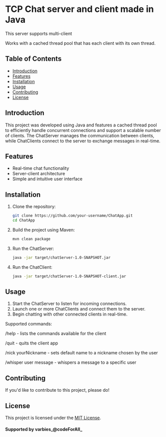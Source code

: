# TCP Chat server and client made in Java

This server supports multi-client

Works with a cached thread pool that has each client with its own thread.

## Table of Contents

- [Introduction](#introduction)
- [Features](#features)
- [Installation](#installation)
- [Usage](#usage)
- [Contributing](#contributing)
- [License](#license)

## Introduction

This project was developed using Java and features a cached thread pool to efficiently handle concurrent connections and support a scalable number of clients. The ChatServer manages the communication between clients, while ChatClients connect to the server to exchange messages in real-time.


## Features

- Real-time chat functionality
- Server-client architecture
- Simple and intuitive user interface

## Installation

1. Clone the repository:

    ```bash
    git clone https://github.com/your-username/ChatApp.git
    cd ChatApp
    ```

2. Build the project using Maven:

    ```bash
    mvn clean package
    ```

3. Run the ChatServer:

    ```bash
    java -jar target/chatServer-1.0-SNAPSHOT.jar
    ```

4. Run the ChatClient:

    ```bash
    java -jar target/chatServer-1.0-SNAPSHOT-client.jar
    ```

## Usage

1. Start the ChatServer to listen for incoming connections.
2. Launch one or more ChatClients and connect them to the server.
3. Begin chatting with other connected clients in real-time.

Supported commands:

/help - lists the commands available for the client

/quit - quits the client app

/nick yourNickname - sets default name to a nickname chosen by the user

/whisper user message - whispers a message to a specific user


## Contributing

If you'd like to contribute to this project, please do!

## License

This project is licensed under the [MIT License](LICENSE).


#### Supported by varbies_@codeForAll_